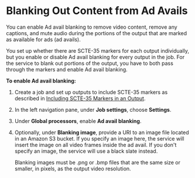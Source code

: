 # Blanking Out Content from Ad Avails<a name="ad-avail-blanking"></a>

You can enable Ad avail blanking to remove video content, remove any captions, and mute audio during the portions of the output that are marked as available for ads \(ad avails\)\. 

You set up whether there are SCTE\-35 markers for each output individually, but you enable or disable Ad avail blanking for every output in the job\. For the service to blank out portions of the output, you have to both pass through the markers and enable Ad avail blanking\.

**To enable Ad avail blanking:**

1. Create a job and set up outputs to include SCTE\-35 markers as described in [Including SCTE\-35 Markers in an Output](including-scte-35-markers-in-an-output.md)\.

1. In the left navigation pane, under **Job settings**, choose **Settings**\.

1. Under **Global processors**, enable **Ad avail blanking**\.

1. Optionally, under **Blanking image**, provide a URI to an image file located in an Amazon S3 bucket\. If you specify an image here, the service will insert the image on all video frames inside the ad avail\. If you don't specify an image, the service will use a black slate instead\.

   Blanking images must be \.png or \.bmp files that are the same size or smaller, in pixels, as the output video resolution\. 